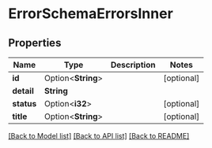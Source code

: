 # ErrorSchemaErrorsInner

## Properties

Name | Type | Description | Notes
------------ | ------------- | ------------- | -------------
**id** | Option<**String**> |  | [optional]
**detail** | **String** |  | 
**status** | Option<**i32**> |  | [optional]
**title** | Option<**String**> |  | [optional]

[[Back to Model list]](../README.md#documentation-for-models) [[Back to API list]](../README.md#documentation-for-api-endpoints) [[Back to README]](../README.md)


